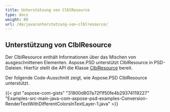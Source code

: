```yaml
---
title: Unterstützung von ClblResource
type: docs
weight: 80
url: /de/java/unterstutzung-von-clblresource/
---
```


## **Unterstützung von ClblResource**
Der ClblResource enthält Informationen über das Mischen von ausgeschnittenen Elementen. Aspose.PSD unterstützt ClblResource in PSD-Dateien. Hierfür stellt die API die Klasse [ClblResource](https://reference.aspose.com/de/java/psd/com.aspose.psd.fileformats.psd.layers.layerresources/ClblResource) bereit.

Der folgende Code-Ausschnitt zeigt, wie Aspose.PSD ClblResource unterstützt.

{{< gist "aspose-com-gists" "31800d807a72f1f50fe4b29374119227" "Examples-src-main-java-com-aspose-psd-examples-Conversion-RenderTextWithDifferentColorsInTextLayer-1.java" >}}
